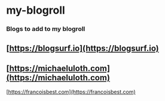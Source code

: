 # my-blogroll

### Blogs to add to my blogroll

[https://blogsurf.io](https://blogsurf.io)
-----
[https://michaeluloth.com](https://michaeluloth.com)
-----





[https://francoisbest.com](https://francoisbest.com)
